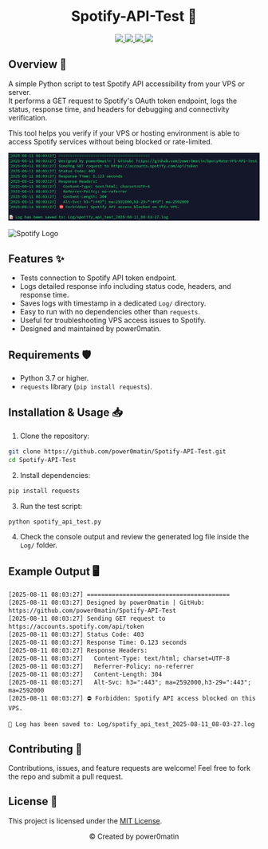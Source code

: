 <h1 align="center">Spotify-API-Test 🚀</h1>

<p align="center">
  <a href="#">
        <img src="https://badges.strrl.dev/visits/power0matin/Spotify-API-Test?style=flat&labelColor=333333&logoColor=E7E7E7&label=Visits&logo=github" />
  </a>
  <a href="#">
    <img src="https://img.shields.io/github/stars/power0matin/Spotify-API-Test?style=flat&labelColor=333333&logoColor=E7E7E7&color=EEAA00&label=Stars&logo=github"/>
  </a>
  <a href="#">
  <img src="https://img.shields.io/github/repo-size/power0matin/Spotify-API-Test?style=flat&labelColor=333333&logoColor=E7E7E7&color=007BFF&label=Repo%20Size&logo=github"/>
  </a>
  <a href="#">
  <img src="https://img.shields.io/github/stars/power0matin/Spotify-API-Test?style=flat&labelColor=333333&logoColor=E7E7E7&color=007BFF&label=Stars&logo=github"/>
  </a>
</p>

## Overview 📝

A simple Python script to test Spotify API accessibility from your VPS or server.  
It performs a GET request to Spotify's OAuth token endpoint, logs the status, response time, and headers for debugging and connectivity verification.

This tool helps you verify if your VPS or hosting environment is able to access Spotify services without being blocked or rate-limited.

![Spotify-API-Test](assets/Spotify-API-Test.png)

![Spotify Logo](https://storage.googleapis.com/pr-newsroom-wp/1/2018/11/Spotify_Logo_CMYK_Green.png)

## Features ✨

- Tests connection to Spotify API token endpoint.
- Logs detailed response info including status code, headers, and response time.
- Saves logs with timestamp in a dedicated `Log/` directory.
- Easy to run with no dependencies other than `requests`.
- Useful for troubleshooting VPS access issues to Spotify.
- Designed and maintained by power0matin.

## Requirements 🛡️

- Python 3.7 or higher.
- `requests` library (`pip install requests`).

## Installation & Usage 📥

1. Clone the repository:

```bash
git clone https://github.com/power0matin/Spotify-API-Test.git
cd Spotify-API-Test
```

2. Install dependencies:

```bash
pip install requests
```

3. Run the test script:

```bash
python spotify_api_test.py
```

4. Check the console output and review the generated log file inside the `Log/` folder.

## Example Output 🖥️

```plaintext
[2025-08-11 08:03:27] ========================================
[2025-08-11 08:03:27] Designed by power0matin | GitHub: https://github.com/power0matin/Spotify-API-Test
[2025-08-11 08:03:27] Sending GET request to https://accounts.spotify.com/api/token
[2025-08-11 08:03:27] Status Code: 403
[2025-08-11 08:03:27] Response Time: 0.123 seconds
[2025-08-11 08:03:27] Response Headers:
[2025-08-11 08:03:27]   Content-Type: text/html; charset=UTF-8
[2025-08-11 08:03:27]   Referrer-Policy: no-referrer
[2025-08-11 08:03:27]   Content-Length: 304
[2025-08-11 08:03:27]   Alt-Svc: h3=":443"; ma=2592000,h3-29=":443"; ma=2592000
[2025-08-11 08:03:27] ⛔ Forbidden: Spotify API access blocked on this VPS.

📝 Log has been saved to: Log/spotify_api_test_2025-08-11_08-03-27.log
```

## Contributing 🤝

Contributions, issues, and feature requests are welcome!
Feel free to fork the repo and submit a pull request.

## License 📜

This project is licensed under the [MIT License](LICENSE).

<p align="center">
&#169; Created by power0matin
</p>
